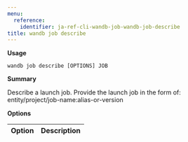 ```yaml
---
menu:
  reference:
    identifier: ja-ref-cli-wandb-job-wandb-job-describe
title: wandb job describe
---
```


**Usage**

`wandb job describe [OPTIONS] JOB`

**Summary**

Describe a launch job. Provide the launch job in the form of:
entity/project/job-name:alias-or-version


**Options**

| **Option** | **Description** |
| :--- | :--- |